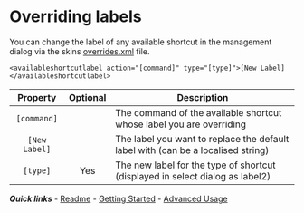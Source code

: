 # Overriding labels

You can change the label of any available shortcut in the management dialog via the skins [overrides.xml](./overrides.md) file.

`<availableshortcutlabel action="[command]" type="[type]">[New Label]</availableshortcutlabel>`
	
| Property | Optional | Description |
| :------: | :------: | ----------- |
| `[command]` | | The command of the available shortcut whose label you are overriding |
| `[New Label]` | | The label you want to replace the default label with (can be a localised string) |
| `[type]` | Yes | The new label for the type of shortcut (displayed in select dialog as label2) |

***Quick links*** - [Readme](../../README.md) - [Getting Started](../started/Getting%20Started.md) - [Advanced Usage](./Advanced%20Usage.md)